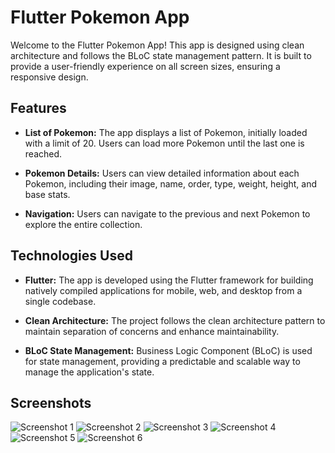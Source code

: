 # Flutter Pokemon App

Welcome to the Flutter Pokemon App! This app is designed using clean architecture and follows the BLoC state management pattern. It is built to provide a user-friendly experience on all screen sizes, ensuring a responsive design.

## Features

- **List of Pokemon:** The app displays a list of Pokemon, initially loaded with a limit of 20. Users can load more Pokemon until the last one is reached.

- **Pokemon Details:** Users can view detailed information about each Pokemon, including their image, name, order, type, weight, height, and base stats.

- **Navigation:** Users can navigate to the previous and next Pokemon to explore the entire collection.

## Technologies Used

- **Flutter:** The app is developed using the Flutter framework for building natively compiled applications for mobile, web, and desktop from a single codebase.

- **Clean Architecture:** The project follows the clean architecture pattern to maintain separation of concerns and enhance maintainability.

- **BLoC State Management:** Business Logic Component (BLoC) is used for state management, providing a predictable and scalable way to manage the application's state.

## Screenshots

![Screenshot 1](screenshort/mobile_display1.png)
![Screenshot 2](screenshort/mobile_display2.png)
![Screenshot 3](screenshort/mobile_display3.png)
![Screenshot 4](screenshort/web_display1.png)
![Screenshot 5](screenshort/web_display2.png)
![Screenshot 6](screenshort/web_display3.png)
